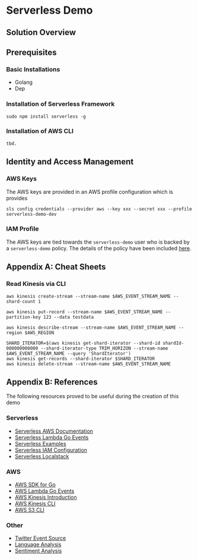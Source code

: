 # Serverless Demo

## Solution Overview

## Prerequisites

### Basic Installations

* Golang
* Dep

### Installation of Serverless Framework

```(sh)
sudo npm install serverless -g
```

### Installation of AWS CLI

```(sh)
tbd.
```

## Identity and Access Management

### AWS Keys

The AWS keys are provided in an AWS profile configuration which is provides

```(sh)
sls config credentials --provider aws --key xxx --secret xxx --profile serverless-demo-dev
```

### IAM Profile

The AWS keys are tied towards the `serverless-demo` user who is backed by a `serverless-demo`
policy. The details of the policy have been included [here](./serverless-demo-policy).

## Appendix A: Cheat Sheets

### Read Kinesis via CLI

```(sh)
aws kinesis create-stream --stream-name $AWS_EVENT_STREAM_NAME --shard-count 1

aws kinesis put-record --stream-name $AWS_EVENT_STREAM_NAME --partition-key 123 --data testdata

aws kinesis describe-stream --stream-name $AWS_EVENT_STREAM_NAME --region $AWS_REGION

SHARD_ITERATOR=$(aws kinesis get-shard-iterator --shard-id shardId-000000000000 --shard-iterator-type TRIM_HORIZON --stream-name $AWS_EVENT_STREAM_NAME --query 'ShardIterator')
aws kinesis get-records --shard-iterator $SHARD_ITERATOR
aws kinesis delete-stream --stream-name $AWS_EVENT_STREAM_NAME
```

## Appendix B: References

The following resources proved to be useful during the creation of this demo

### Serverless

* [Serverless AWS Documentation](https://serverless.com/framework/docs/providers/aws/)
* [Serverless Lambda Go Events](https://serverless.com/blog/framework-example-golang-lambda-support/)
* [Serverless Examples](https://github.com/serverless/examples)
* [Serverless IAM Configuration](https://gist.github.com/ServerlessBot/7618156b8671840a539f405dea2704c8)
* [Serverless Localstack](https://github.com/localstack/serverless-localstack)

### AWS

* [AWS SDK for Go](https://docs.aws.amazon.com/sdk-for-go/v1/developer-guide/welcome.html)
* [AWS Lambda Go Events](https://github.com/aws/aws-lambda-go/tree/master/events)
* [AWS Kinesis Introduction](https://docs.aws.amazon.com/streams/latest/dev/key-concepts.html)
* [AWS Kinesis CLI](https://docs.aws.amazon.com/streams/latest/dev/fundamental-stream.html)
* [AWS S3 CLI](...)

### Other

* [Twitter Event Source](https://github.com/awslabs/aws-serverless-twitter-event-source)
* [Language Analysis](https://github.com/chrisport/go-lang-detector)
* [Sentiment Analysis](https://github.com/cdipaolo/sentiment)
